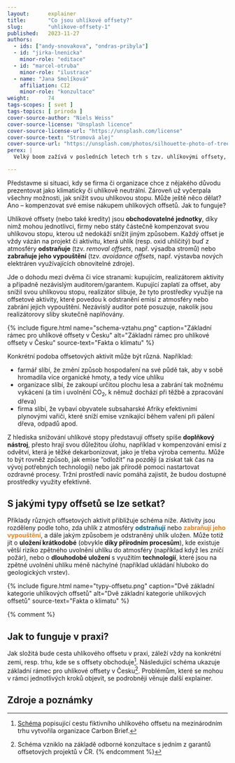 ```yaml
---
layout:      explainer
title:       "Co jsou uhlíkové offsety?"
slug:        "uhlikove-offsety-1"
published:   2023-11-27
authors:
  - ids: ["andy-snovakova", "ondras-pribyla"]
  - id: "jirka-lnenicka"   
    minor-role: "editace"
  - id: "marcel-otruba"
    minor-role: "ilustrace"
  - name: "Jana Smolíková"
    affiliation: CI2
    minor-role: "konzultace"
weight:      74
tags-scopes: [ svet ]
tags-topics: [ priroda ]
cover-source-author: "Niels Weiss"
cover-source-license: "Unsplash licence"
cover-source-license-url: "https://unsplash.com/license"
cover-source-text: "Stromová alej"
cover-source-url: "https://unsplash.com/photos/silhouette-photo-of-trees-and-field-during-dawn-rDVP7whoibw"
perex: |
  Velký boom zažívá v posledních letech trh s tzv. uhlíkovými offsety, pomocí nichž chtějí firmy (v Česku i ve světě) kompenzovat své emise skleníkových plynů. Objem vynaložených prostředků se dnes pohybuje v miliardách amerických dolarů, kompenzované emise se uvádějí ve stovkách megatun CO<sub>2</sub>. Co tedy uhlíkové offsety jsou a nakolik je tento nástroj klíčový při řešení vlastní uhlíkové stopy?

---
```


Představme si situaci, kdy se firma či organizace chce z nějakého důvodu prezentovat jako klimaticky či uhlíkově neutrální. Zároveň už vyčerpala všechny možnosti, jak snížit svou uhlíkovou stopu. Může ještě něco dělat? Ano – kompenzovat své emise nákupem uhlíkových offsetů. Jak to funguje?

Uhlíkové offsety (nebo také kredity) jsou **obchodovatelné jednotky**, díky nimž mohou jednotlivci, firmy nebo státy částečně kompenzovat svou uhlíkovou stopu, kterou už nedokáží snížit jiným způsobem. Každý offset je vždy vázán na projekt či aktivitu, která uhlík (resp. oxid uhličitý) buď z atmosféry **odstraňuje** (tzv. *removal offsets*, např. výsadba stromů) nebo **zabraňuje jeho vypouštění** (tzv. *avoidance offsets*, např. výstavba nových elektráren využívajících obnovitelné zdroje). 

Jde o dohodu mezi dvěma či více stranami: kupujícím, realizátorem aktivity a případně nezávislým auditorem/garantem. Kupující zaplatí za offset, aby snížil svou uhlíkovou stopu, realizátor slibuje, že tyto prostředky využije na offsetové aktivity, které povedou k odstranění emisí z atmosféry nebo zabrání jejich vypouštění. Nezávislý auditor poté posuzuje, nakolik jsou realizátorovy sliby skutečně naplňovány.

{% include figure.html
    name="schema-vztahu.png"
    caption="Základní rámec pro uhlíkové offsety v Česku"
    alt="Základní rámec pro uhlíkové offsety v Česku"
    source-text="Fakta o klimatu"
%}

Konkrétní podoba offsetových aktivit může být různá. Například:

- farmář slíbí, že změní způsob hospodaření na své půdě tak, aby v sobě hromadila více organické hmoty, a tedy více uhlíku
- organizace slíbí, že zakoupí určitou plochu lesa a zabrání tak možnému vykácení (a tím i uvolnění CO<sub>2</sub>, k němuž dochází při těžbě a zpracování dřeva) 
- firma slíbí, že vybaví obyvatele subsaharské Afriky efektivními plynovými vařiči, které sníží emise vznikající během vaření při pálení dřeva, odpadů apod.

Z hlediska snižování uhlíkové stopy představují offsety spíše **doplňkový nástroj**, přesto hrají svou důležitou úlohu, například v kompenzování emisí z odvětví, která je těžké dekarbonizovat, jako je třeba výroba cementu. Může to být rovněž způsob, jak emise ”odložit” na později (a získat tak čas na vývoj potřebných technologií) nebo jak přírodě pomoci nastartovat ozdravné procesy. Tržní prostředí navíc pomáhá zajistit, že budou dostupné prostředky využity efektivně. 

## S jakými typy offsetů se lze setkat?
Příklady různých offsetových aktivit přibližuje schéma níže. Aktivity jsou rozděleny podle toho, zda uhlík z atmosféry <span style="color:#00658c">**odstraňují**</span> nebo <span style="color:#e8811c">**zabraňují jeho vypouštění**</span>, a dále jakým způsobem je odstraněný uhlík uložen. Může totiž jít o **uložení krátkodobé** (obvykle **díky přírodním procesům**), kde existuje větší riziko zpětného uvolnění uhlíku do atmosféry (například když les zničí požár), nebo o **dlouhodobé uložení** s využitím **technologií**, které jsou na zpětné uvolnění uhlíku méně náchylné (například ukládání hluboko do geologických vrstev). 

{% include figure.html
    name="typy-offsetu.png"
    caption="Dvě základní kategorie uhlíkových offsetů"
    alt="Dvě základní kategorie uhlíkových offsetů"
    source-text="Fakta o klimatu"
%} 

{% comment %}
## Jak to funguje v praxi?
Jak složitá bude cesta uhlíkového offsetu v praxi, záleží vždy na konkrétní zemi, resp. trhu, kde se s offsety obchoduje[^schema-carbon-brief]. Následující schéma ukazuje základní rámec pro uhlíkové offsety v Česku[^schema-konzultace]. Problémům, které se mohou v rámci jednotlivých kroků objevit, se podrobněji věnuje další explainer. 

## Zdroje a poznámky

[^schema-carbon-brief]:[Schéma](https://interactive.carbonbrief.org/carbon-offsets-2023/infographic.html) popisující cestu fiktivního uhlíkového offsetu na mezinárodním trhu vytvořila organizace Carbon Brief. 
[^schema-konzultace]:Schéma vzniklo na základě odborné konzultace s jedním z garantů offsetových projektů v ČR. 
{% endcomment %}